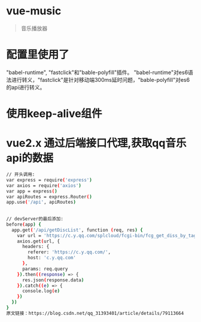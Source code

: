 # vue-music

> 音乐播放器

# 配置里使用了
  "babel-runtime", "fastclick"和"bable-polyfill"插件。 "babel-runtime"对es6语法进行转义，"fastclick"是针对移动端300ms延时问题，"bable-polyfill"对es6的api进行转义。
# 使用keep-alive组件
# vue2.x 通过后端接口代理,获取qq音乐api的数据
``` bash
// 开头调用:
var express = require('express')
var axios = require('axios')
var app = express()
var apiRoutes = express.Router()
app.use('/api', apiRoutes)
 
 
// devServer的最后添加:
before(app) {
  app.get('/api/getDiscList', function (req, res) {
    var url = 'https://c.y.qq.com/splcloud/fcgi-bin/fcg_get_diss_by_tag.fcg' // 原api
    axios.get(url, {
      headers: {
        referer: 'https://c.y.qq.com/',
        host: 'c.y.qq.com'
      },
      params: req.query
    }).then((response) => {
      res.json(response.data)
    }).catch((e) => {
      console.log(e)
    })
  })
}
原文链接：https://blog.csdn.net/qq_31393401/article/details/79113664 
```
